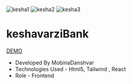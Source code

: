 ![kesha1](https://github.com/mobinadanshvarweb/keshavarziBank/assets/148462682/a48d6e3c-eedf-4193-9db9-833305c6229c)
![kesha2](https://github.com/mobinadanshvarweb/keshavarziBank/assets/148462682/459f0b0c-569c-40c3-88ef-701e76ecddd3)
![kesha3](https://github.com/mobinadanshvarweb/keshavarziBank/assets/148462682/d86342dd-fd6d-4c7f-8946-9ec45f171752)
# keshavarziBank
[DEMO](https://keshavarzi-bank.vercel.app/)
- Developed By MobinaDanshvar
- Technologies Used - Html5, Tailwind , React
- Role - Frontend
